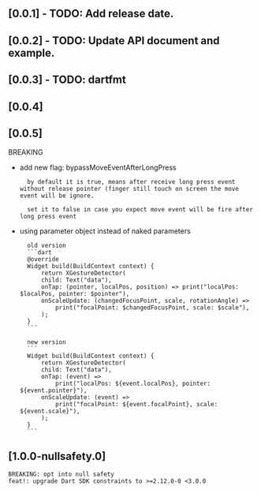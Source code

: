 ## [0.0.1] - TODO: Add release date.

## [0.0.2] - TODO: Update API document and example.

## [0.0.3] - TODO: dartfmt

## [0.0.4] 

## [0.0.5]
BREAKING
* add new flag: bypassMoveEventAfterLongPress

        by default it is true, means after receive long press event without release pointer (finger still touch on screen the move event will be ignore.

        set it to false in case you expect move event will be fire after long press event

* using parameter object instead of naked parameters

        old version
        ```dart
        @override
        Widget build(BuildContext context) {
            return XGestureDetector(
            child: Text("data"),
            onTap: (pointer, localPos, position) => print("localPos: $localPos, pointer: $pointer"),
            onScaleUpdate: (changedFocusPoint, scale, rotationAngle) =>
                print("focalPoint: $changedFocusPoint, scale: $scale"),
            );
        }
        ```

        new version
        ```
        Widget build(BuildContext context) {
            return XGestureDetector(
            child: Text("data"),
            onTap: (event) =>
                print("localPos: ${event.localPos}, pointer: ${event.pointer}"),
            onScaleUpdate: (event) =>
                print("focalPoint: ${event.focalPoint}, scale: ${event.scale}"),
            );
        }
        ```
## [1.0.0-nullsafety.0]
    BREAKING: opt into null safety
    feat!: upgrade Dart SDK constraints to >=2.12.0-0 <3.0.0

